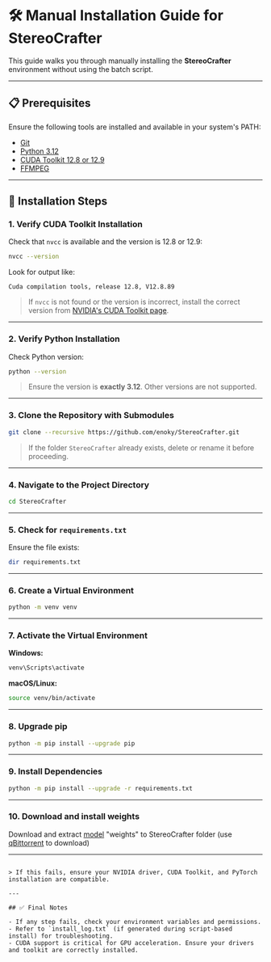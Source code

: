 # 🛠️ Manual Installation Guide for StereoCrafter

This guide walks you through manually installing the **StereoCrafter** environment without using the batch script.

---

## 📋 Prerequisites

Ensure the following tools are installed and available in your system's PATH:

- [Git](https://git-scm.com/)
- [Python 3.12](https://www.python.org/)
- [CUDA Toolkit 12.8 or 12.9](https://developer.nvidia.com/cuda-toolkit)
- [FFMPEG](https://techtactician.com/how-to-install-ffmpeg-and-add-it-to-path-on-windows/)

---

## 🚀 Installation Steps

### 1. Verify CUDA Toolkit Installation

Check that `nvcc` is available and the version is 12.8 or 12.9:

```bash
nvcc --version
```

Look for output like:

```
Cuda compilation tools, release 12.8, V12.8.89
```

> If `nvcc` is not found or the version is incorrect, install the correct version from [NVIDIA's CUDA Toolkit page](https://developer.nvidia.com/cuda-toolkit).

---

### 2. Verify Python Installation

Check Python version:

```bash
python --version
```

> Ensure the version is **exactly 3.12**. Other versions are not supported.

---

### 3. Clone the Repository with Submodules

```bash
git clone --recursive https://github.com/enoky/StereoCrafter.git
```

> If the folder `StereoCrafter` already exists, delete or rename it before proceeding.

---

### 4. Navigate to the Project Directory

```bash
cd StereoCrafter
```

---

### 5. Check for `requirements.txt`

Ensure the file exists:

```bash
dir requirements.txt
```

---

### 6. Create a Virtual Environment

```bash
python -m venv venv
```

---

### 7. Activate the Virtual Environment

**Windows:**

```bash
venv\Scripts\activate
```

**macOS/Linux:**

```bash
source venv/bin/activate
```

---

### 8. Upgrade pip

```bash
python -m pip install --upgrade pip
```

---

### 9. Install Dependencies

```bash
python -m pip install --upgrade -r requirements.txt
```

---

### 10. Download and install weights

Download and extract [model](https://mega.nz/file/Fw1GgJrL#bPplu2Y1PT4G-TM29zcGNENUYVySEk2NENT4krkjEso) "weights" to StereoCrafter folder (use <a href="https://www.qbittorrent.org">qBittorrent</a> to download)

---

```

> If this fails, ensure your NVIDIA driver, CUDA Toolkit, and PyTorch installation are compatible.

---

## ✅ Final Notes

- If any step fails, check your environment variables and permissions.
- Refer to `install_log.txt` (if generated during script-based install) for troubleshooting.
- CUDA support is critical for GPU acceleration. Ensure your drivers and toolkit are correctly installed.

